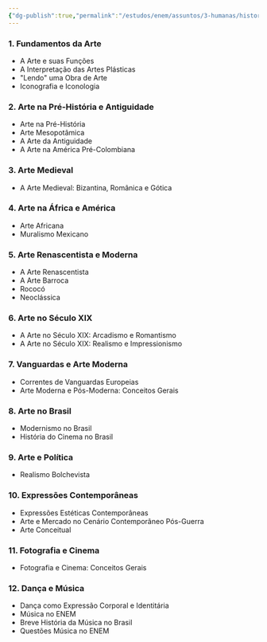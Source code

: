 ```yaml
---
{"dg-publish":true,"permalink":"/estudos/enem/assuntos/3-humanas/historia/3-historia-da-arte/","updated":"2025-03-08T18:09:44.620-03:00"}
---
```


### 1. Fundamentos da Arte

- A Arte e suas Funções
- A Interpretação das Artes Plásticas
- "Lendo" uma Obra de Arte
- Iconografia e Iconologia

### 2. Arte na Pré-História e Antiguidade

- Arte na Pré-História
- Arte Mesopotâmica
- A Arte da Antiguidade
- A Arte na América Pré-Colombiana

### 3. Arte Medieval

- A Arte Medieval: Bizantina, Românica e Gótica

### 4. Arte na África e América

- Arte Africana
- Muralismo Mexicano

### 5. Arte Renascentista e Moderna

- A Arte Renascentista
- A Arte Barroca
- Rococó
- Neoclássica

### 6. Arte no Século XIX

- A Arte no Século XIX: Arcadismo e Romantismo
- A Arte no Século XIX: Realismo e Impressionismo

### 7. Vanguardas e Arte Moderna

- Correntes de Vanguardas Europeias
- Arte Moderna e Pós-Moderna: Conceitos Gerais

### 8. Arte no Brasil

- Modernismo no Brasil
- História do Cinema no Brasil

### 9. Arte e Política

- Realismo Bolchevista

### 10. Expressões Contemporâneas

- Expressões Estéticas Contemporâneas
- Arte e Mercado no Cenário Contemporâneo Pós-Guerra
- Arte Conceitual

### 11. Fotografia e Cinema

- Fotografia e Cinema: Conceitos Gerais

### 12. Dança e Música

- Dança como Expressão Corporal e Identitária
- Música no ENEM
- Breve História da Música no Brasil
- Questões Música no ENEM
